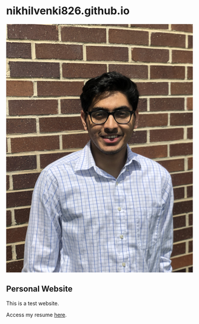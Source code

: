 # nikhilvenki826.github.io

![Next Level Nikhil](photo.jpg)

## Personal Website

This is a test website.

Access my resume [here](resume.pdf).
